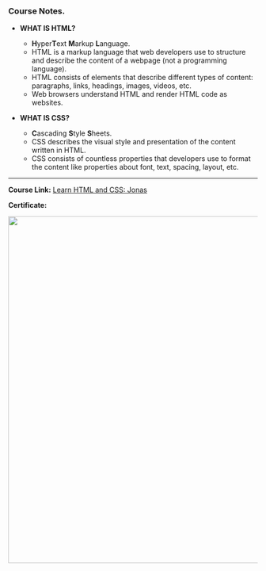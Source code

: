 ### Course Notes.

- **WHAT IS HTML?**

  - **H**yper**T**ext **M**arkup **L**anguage.
  - HTML is a markup language that web developers use to structure and describe the content of a webpage (not a programming language).
  - HTML consists of elements that describe different types of content: paragraphs, links, headings, images, videos, etc.
  - Web browsers understand HTML and render HTML code as websites.

- **WHAT IS CSS?**

  - **C**ascading **S**tyle **S**heets.
  - CSS describes the visual style and presentation of the content written in HTML.
  - CSS consists of countless properties that developers use to format the content like properties about font, text, spacing, layout, etc.

---

**Course Link:** [Learn HTML and CSS: Jonas](https://www.udemy.com/course/design-and-develop-a-killer-website-with-html5-and-css3/)

**Certificate:**

<p align="center">
  <img  src="#" width="700">
</p>
